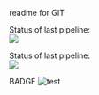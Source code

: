 readme for GIT

Status of last pipeline: <br>
<img src="https://github.com/Dmitriy-Muchanovskiy/test_git_actions/workflows/CI-CD-gitactions-to-AWS-ElasticBeanstalk/badge.svg?branch-master"><br>


Status of last pipeline: <br>
<img src="https://github.com/Dmitriy-Muchanovskiy/test_git_actions/workflows/MY-CI-CD/badge.svg?branch-master"><br>

BADGE
![test](https://img.shields.io/endpoint?url=https://gist.githubusercontent.com/Dmitriy-Muchanovskiy/c83c475ed2cec0990f4c8964a465b236/raw/test.json)

